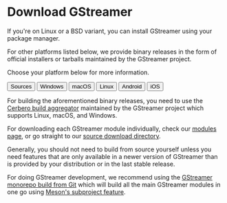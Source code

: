 # Download GStreamer

If you're on Linux or a BSD variant, you can install GStreamer using your
package manager.

For other platforms listed below, we provide binary releases in
the form of official installers or tarballs maintained by the GStreamer
project. 

Choose your platform below for more information.

<div class="dl-content">
<div class="dl-tablist" role="tablist">
  <button class="dl-tab dl-tab-r" id="tab-sources" aria-selected="true" aria-controls="panel-sources" role="tab">Sources</button>
  <button class="dl-tab dl-tab-g" id="tab-windows" aria-selected="false" aria-controls="panel-windows" role="tab">Windows</button>
  <button class="dl-tab dl-tab-g" id="tab-macos" aria-selected="false" aria-controls="panel-macos" role="tab">macOS</button>
  <button class="dl-tab dl-tab-g" id="tab-linux" aria-selected="false" aria-controls="panel-linux" role="tab">Linux</button>
  <button class="dl-tab dl-tab-b" id="tab-android" aria-selected="false" aria-controls="panel-android" role="tab">Android</button>
  <button class="dl-tab dl-tab-b" id="tab-ios" aria-selected="false" aria-controls="panel-ios" role="tab">iOS</button>
</div>

<!-- SOURCES -->
<div class="dl-panel" id="panel-sources" role="tabpanel" tabindex="0" aria-labelledby="tab-sources">
<!-- 
  Please note the empty line between the <div> and its content.
  This is needed for Markdown to be parsed inside HTML blocks. 
-->

For building the aforementioned binary releases, you need to use the [Cerbero
build aggregator](https://gitlab.freedesktop.org/gstreamer/cerbero/#description)
maintained by the GStreamer project which supports Linux, macOS, and Windows.

For downloading each GStreamer module individually, check our [modules
page](/modules/), or go straight to our [source download directory](/src/).

Generally, you should not need to build from source yourself unless you need
features that are only available in a newer version of GStreamer than is
provided by your distribution or in the last stable release.

For doing GStreamer development, we recommend using the [GStreamer monorepo
build from Git](https://gitlab.freedesktop.org/gstreamer/gstreamer/#getting-started)
which will build all the main GStreamer modules in one go using [Meson's subproject
feature](https://mesonbuild.com/Subprojects.html).
</div>

<!-- WINDOWS -->
<div class="dl-panel" id="panel-windows" role="tabpanel" tabindex="0" aria-labelledby="tab-windows" hidden="">

Binary releases in the form of MSI installers are available. The installers are
split into runtime and development packages. For development, you will want to
install both packages.

* MSVC 64-bit (VS 2019, Release CRT)
  - [1.24.10 runtime installer](/data/pkg/windows/1.24.10/msvc/gstreamer-1.0-msvc-x86_64-1.24.10.msi)
  - [1.24.10 development installer](/data/pkg/windows/1.24.10/msvc/gstreamer-1.0-devel-msvc-x86_64-1.24.10.msi)
* MSVC 32-bit (VS 2019, Release CRT)
  - [1.24.10 runtime installer](/data/pkg/windows/1.24.10/msvc/gstreamer-1.0-msvc-x86-1.24.10.msi)
  - [1.24.10 development installer](/data/pkg/windows/1.24.10/msvc/gstreamer-1.0-devel-msvc-x86-1.24.10.msi)
* MinGW 64-bit
  - [1.24.10 runtime installer](/data/pkg/windows/1.24.10/mingw/gstreamer-1.0-mingw-x86_64-1.24.10.msi)
  - [1.24.10 development installer](/data/pkg/windows/1.24.10/mingw/gstreamer-1.0-devel-mingw-x86_64-1.24.10.msi)
* MinGW 32-bit
  - [1.24.10 runtime installer](/data/pkg/windows/1.24.10/mingw/gstreamer-1.0-mingw-x86-1.24.10.msi)
  - [1.24.10 development installer](/data/pkg/windows/1.24.10/mingw/gstreamer-1.0-devel-mingw-x86-1.24.10.msi)

For each of the above listed targets, [a zip file with `.msm` modules](/data/pkg/windows/1.24.10/)
is available for integration into your own WiX-based app installer.

If you are not sure which to pick between MSVC and MinGW, just pick MSVC.
However, do see the [toolchain compatibility notes](#toolchain-compatibility-notes)
below which may affect you based on what toolchain your app will be built with.

NOTE: The library names in MSVC are different from MinGW; specifically the DLLs
are of the form `foo.dll` instead of `libfoo.dll`.

NOTE: [GstSharp .NET bindings](https://www.nuget.org/packages/GstSharp/)
require the MSVC binaries starting with 1.18.

NOTE: Some of the plugins shipped with the MSVC binaries link to non-gstreamer
libraries built with MinGW because they are built with Autotools. [See below](#toolchain-compatibility-notes)
for what this means for your application.

[Older 1.x binary releases](/data/pkg/windows) are also available.

#### Universal Windows Platform

Binary releases built to target the Universal Windows Platform (UWP). Used for
shipping apps on the Windows Store, such as for an XBox, HoloLens 2, etc.

* UWP Universal (ARM64, X86, X86_64) (VS 2019, Release CRT) (old old stable)
  - [1.20.7 runtime + development tarball](/data/pkg/windows/1.20.7/uwp/gstreamer-1.0-uwp-universal-1.20.7.tar.xz)
* UWP Universal (ARM64, X86, X86_64) (VS 2019, Debug CRT) (old old stable)
  - [1.20.7 runtime + development tarball](/data/pkg/windows/1.20.7/uwp/gstreamer-1.0-uwp+debug-universal-1.20.7.tar.xz)

UWP apps cannot use plugins that use dependencies built with MinGW because of
forbidden APIs. Hence, these plugins are omitted from the binaries.

<a name="toolchain-compatibility-notes"></a>
#### Toolchain Compatibility Notes

On Windows, you can use a number of different toolchains and versions thereof,
and it is not always obvious how these can be mixed and matched with the
binaries provided above by GStreamer.

The first step is ensuring that you're using the correct architecture. You
should not try to mix 32-bit code built with any toolchain with 64-bit code
built with any toolchain.

Next, understand that since GStreamer is written mostly in C, all APIs exported
by GStreamer libraries and plugins use C ABIs. Even plugins written in other
languages such as Rust, C++, C#, Python, etc, are loaded using the C ABI.

This means you can consume the GStreamer binaries from any toolchain that uses
the same C ABI. Using the same [CRT (C Runtime)](https://docs.microsoft.com/en-us/cpp/c-runtime-library/crt-library-features)
is better, but it's not always a requirement. Here's the matrix outlining the
CRT used for each GStreamer version:

| GStreamer version | MinGW        | MSVC         |
| ----------------- | ------------ | ------------ |
| 1.18+             | ucrtbase.dll | ucrtbase.dll |
| 1.16              | msvcrt.dll   | ucrtbase.dll |
| 1.14              | msvcrt.dll   | N/A          |

This is the toolchain compatibility matrix with the stable releases:

| App Toolchain                                         | 1.16 MinGW | 1.16 MSVC | 1.18+ MinGW | 1.18+ MSVC |
| ----------------------------------------------------- | ---------- | --------- | ----------- | ---------- |
| Visual Studio 2015 and newer (ucrtbase.dll)           | PARTIAL    | FULL      | FULL        | FULL       |
| Visual Studio 2013 and older (msvcrt.dll)             | PARTIAL    | PARTIAL   | PARTIAL     | PARTIAL    |
| [MinGW](http://mingw.org) (msvcrt.dll)                | FULL       | PARTIAL   | PARTIAL     | PARTIAL    |
| [MinGW-w64](https://mingw-w64.org) (msvcrt.dll)       | FULL       | PARTIAL   | PARTIAL     | PARTIAL    |
| [MSYS2 MinGW-w64](https://www.msys2.org) (msvcrt.dll) | FULL       | PARTIAL   | PARTIAL     | PARTIAL    |
| [Cygwin](http://cygwin.com)                           | NONE       | NONE      | NONE        | NONE       |

**FULL** means full C compatibility, including debugging symbols.

**PARTIAL** means mixing the two should be fine as long as you are careful while
[passing memory across CRT boundaries](https://docs.microsoft.com/en-us/cpp/c-runtime-library/potential-errors-passing-crt-objects-across-dll-boundaries).

**NONE** means fully unsupported, and *will* lead to crashes.
</div>

<!-- MACOS -->
<div class="dl-panel" id="panel-macos" role="tabpanel" tabindex="0" aria-labelledby="tab-macos" hidden="">

Binary releases in the form of `.pkg` framework installers are available. The
installers are split into runtime and development packages. For development,
you will want to install _both_ packages. The target SDK version for 1.20 and
1.22 was macOS 10.11, and for 1.24 it is macOS 10.13 (High Sierra).

* **macOS Universal (X86_64 &amp; ARM64) 1.24 release (current stable version)**
  - **[1.24.10 runtime installer](/data/pkg/osx/1.24.10/gstreamer-1.0-1.24.10-universal.pkg)**
  - **[1.24.10 development installer](/data/pkg/osx/1.24.10/gstreamer-1.0-devel-1.24.10-universal.pkg)**
* macOS Universal (X86_64 &amp; ARM64) 1.22 release (old stable version)
  - [1.22.12 runtime installer](/data/pkg/osx/1.22.12/gstreamer-1.0-1.22.12-universal.pkg)
  - [1.22.12 development installer](/data/pkg/osx/1.22.12/gstreamer-1.0-devel-1.22.12-universal.pkg)

GStreamer is also available as a 
[![Homebrew package](https://repology.org/badge/version-for-repo/homebrew/gstreamer.svg)](https://formulae.brew.sh/formula/gstreamer), and you should be
able to use that. However, please note that some plugins are not shipped by
Homebrew, and you should avoid mixing Homebrew and the official installers on
the same system.


[Older 1.x binary releases](/data/pkg/osx) are also available.
</div>

<!-- LINUX -->
<div class="dl-panel" id="panel-linux" role="tabpanel" tabindex="0" aria-labelledby="tab-linux" hidden="">

All Linux distributions and many BSD variants provide packages of GStreamer.
You will find these in your distribution's package repository.

[![Arch package](https://repology.org/badge/version-for-repo/arch/gstreamer.svg?header=Arch)](https://repology.org/project/gstreamer/versions)
[![Debian 13 package](https://repology.org/badge/version-for-repo/debian_13/gstreamer.svg?header=Debian)](https://repology.org/project/gstreamer/versions)
[![Fedora 40 package](https://repology.org/badge/version-for-repo/fedora_40/gstreamer.svg?header=Fedora)](https://repology.org/project/gstreamer/versions)
[![Manjaro Stable package](https://repology.org/badge/version-for-repo/manjaro_stable/gstreamer.svg?header=Manjaro)](https://repology.org/project/gstreamer/versions)
[![openSUSE Leap 15.6 package](https://repology.org/badge/version-for-repo/opensuse_leap_15_6/gstreamer.svg?header=openSUSE)](https://repology.org/project/gstreamer/versions)
[![Ubuntu 24.04 package](https://repology.org/badge/version-for-repo/ubuntu_24_04/gstreamer.svg?header=Ubuntu)](https://repology.org/project/gstreamer/versions)

Note that some distributions split the GStreamer plugins up further than the
upstream sources. Additionally, some distributions do not include some plugins
from the gst-plugins-bad package, or omit the gst-plugins-ugly and gst-libav
packages entirely in their main repository for legal reasons.

</div>

<!-- ANDROID -->
<div class="dl-panel" id="panel-android" role="tabpanel" tabindex="0" aria-labelledby="tab-android" hidden="">

Binary releases are available with each in the form of a single "universal"
tarball with `armv7`, `arm64`, `x86`, and `x86_64` architectures in subfolders.

* **Android Universal [1.24.10 tarball](/data/pkg/android/1.24.10/gstreamer-1.0-android-universal-1.24.10.tar.xz) (current stable version)**
* Android Universal [1.22.12 tarball](/data/pkg/android/1.22.12/gstreamer-1.0-android-universal-1.22.12.tar.xz) (old stable version)

The Android NDKs used by our stable releases are:

| GStreamer version | NDK Version |
| ----------------- | ----------- |
| 1.24.x            | r25c        |
| 1.22.x            | r21         |
| 1.20.x            | r21         |
| 1.18.x            | r21         |
| 1.16.x            | r18b        |

The Android APIs targeted by our stable release(s) are:

| Architecture | API Targeted<br/><small>(GStreamer <= 1.20)</small> | API Targeted<br/><small>(GStreamer >= 1.22)</small> |
| ------------ | -------------------------------------------------- | -------------------------------------------------- |
| armv7        | v16 (Jelly Bean)                                   | v21 (Lollipop)                                    |
| x86          | v16 (Jelly Bean)                                   | v21 (Lollipop)                                    |
| arm64        | v21 (Lollipop)                                     | v21 (Lollipop)                                    |
| x86_64       | v21 (Lollipop)                                     | v21 (Lollipop)                                    |

[Older 1.x binary releases](/data/pkg/android) are also available.
</div>

<!-- iOS -->
<div class="dl-panel" id="panel-ios" role="tabpanel" tabindex="0" aria-labelledby="tab-ios" hidden="">

Binary releases that integrate into XCode are available in the form of a single
"universal" package with fat library frameworks. Bitcode support is built-in
and the target SDK version for 1.16.x was iOS 9.0, for 1.18.x, 1.20.x and
1.22.x it was iOS 11.0, and for 1.24.x it is iOS 12.0.

* **iOS Universal [1.24.10 framework](/data/pkg/ios/1.24.10/gstreamer-1.0-devel-1.24.10-ios-universal.pkg) (ARM64, X86_64) (current stable version)**
* iOS Universal [1.22.12 framework](/data/pkg/ios/1.22.12/gstreamer-1.0-devel-1.22.12-ios-universal.pkg) (ARM64, X86_64) (old stable version)

[Older 1.x binary releases](/data/pkg/ios) are also available.
</div></div>
